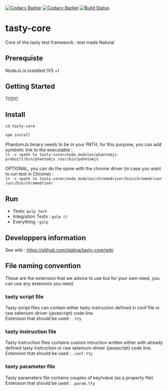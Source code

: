 [![Codacy Badge](https://api.codacy.com/project/badge/Grade/864c2490ba404e91b3975910b3c6d8c7)](https://www.codacy.com/app/antoine-stalin/tasty-core?utm_source=github.com&amp;utm_medium=referral&amp;utm_content=tasty-it/tasty-core&amp;utm_campaign=Badge_Grade)
[![Codacy Badge](https://api.codacy.com/project/badge/Coverage/e344b9e77d4f4dbca92ca6300df3dce7)](https://www.codacy.com/app/antoine-stalin/tasty-core?utm_source=github.com&amp;utm_medium=referral&amp;utm_content=stalina/tasty-core&amp;utm_campaign=Badge_Coverage)
[![Build Status](https://travis-ci.org/stalina/tasty-core.svg?branch=master)](https://travis-ci.org/stalina/tasty-core)

# tasty-core
Core of the tasty test framework : test made Natural

## Prerequiste

NodeJs is installed  (V5 +)

## Getting Started
TODO

## Install

`cd tasty-core`

`npm install`

PhantomJs binary needs to be in your PATH, for this purpose, you can add symbolic link to the executable : <br/>
`ln -s <path to tasty-core>/node_modules/phantomjs-prebuilt/bin/phantomjs /usr/bin/pahntomjs`

OPTIONAL, you can do the same with the chrome driver (in case you want to run test in Chrome) : <br/>
`ln -s <path to tasty-core>/node_modules/chromedriver/bin/chromedriver /usr/bin/chromedriver`

## Run 
* Tests: `gulp test`
* Integration Tests : `gulp it`
* Everything : `gulp`

## Developpers information
See wiki : https://github.com/stalina/tasty-core/wiki

## File naming convention
These are the extension that we advice to use but for your own need, you can use any extension you need.

### tasty script file
Tasty script files can contain either tasty instruction defined in conf file or raw selenium-driver (javascript) code line.  
Extension that should be used : `.tty`

### tasty instruction file
Tasty instruction files contains custom intruction written either with already defined tasty instruction or raw selenium-driver (javascript) code line.  
Extension that should be used : `.conf.tty`

### tasty parameter file
Tasty parameters file contains couples of key/value (as a property file).  
Extension that should be used : `.param.tty`
